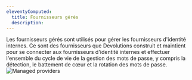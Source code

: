 ```yaml
---
eleventyComputed:
  title: Fournisseurs gérés
  description: 
---
```

Les fournisseurs gérés sont utilisés pour gérer les fournisseurs d'identité internes. Ce sont des fournisseurs que Devolutions construit et maintient pour se connecter aux fournisseurs d'identité internes et effectuer l'ensemble du cycle de vie de la gestion des mots de passe, y compris la détection, le battement de cœur et la rotation des mots de passe.
![Managed providers](https://cdnweb.devolutions.net/docs/docs_en_server_ServerOp2107.png)
